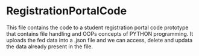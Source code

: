 # RegistrationPortalCode

This file contains the code to a student registration portal code prototype that contains file handling and OOPs concepts of PYTHON programming. It uploads the fed data into a .json file and we can access, delete and updata the data already present in the file.
